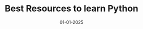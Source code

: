 ---
title: Best Resources to learn Python
description: discription
date: 01-01-2025
categories: [Python]
tag: [python]
# image: /assets/images/batfiles/bat_windows.webp
published: false
---